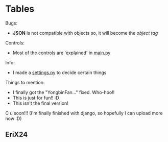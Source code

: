 # Tables
Bugs:
 - **JSON** is not compatible with objects so, it will become the _object tag_

Controls:
 - Most of the controls are 'explained' in <u>main.py</u>

Info:
 - I made a <u>settings.py</u> to decide certain things

Things to mention:
 - I finally got the "YongbinFan..." fixed. Who-hoo!!
 - This is just for fun!! :D
 - This isn't the final version!

C u soon!!! (I'm finally finished with django, so hopefully I can upload more now :D)

## EriX24
